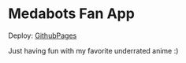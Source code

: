 # Medabots Fan App

Deploy: [GithubPages](https://johannpereze.github.io/medabots-app/)

Just having fun with my favorite underrated anime :)
